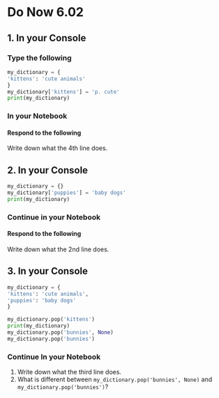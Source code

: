 # Do Now 6.02

## 1. In your Console

### Type the following

```python
my_dictionary = {
'kittens': 'cute animals'
}
my_dictionary['kittens'] = 'p. cute'
print(my_dictionary)
```

### In your Notebook

#### Respond to the following

Write down what the 4th line does.

## 2. In your Console

```python
my_dictionary = {}
my_dictionary['puppies'] = 'baby dogs'
print(my_dictionary)
```

### Continue in your Notebook

#### Respond to the following

Write down what the 2nd line does.

## 3. In your Console

```python
my_dictionary = {
'kittens': 'cute animals',
'puppies': 'baby dogs'
}

my_dictionary.pop('kittens')
print(my_dictionary)
my_dictionary.pop('bunnies', None)
my_dictionary.pop('bunnies')
```

### Continue In your Notebook

1. Write down what the third line does.
2. What is different between `my_dictionary.pop('bunnies', None)` and `my_dictionary.pop('bunnies')`?